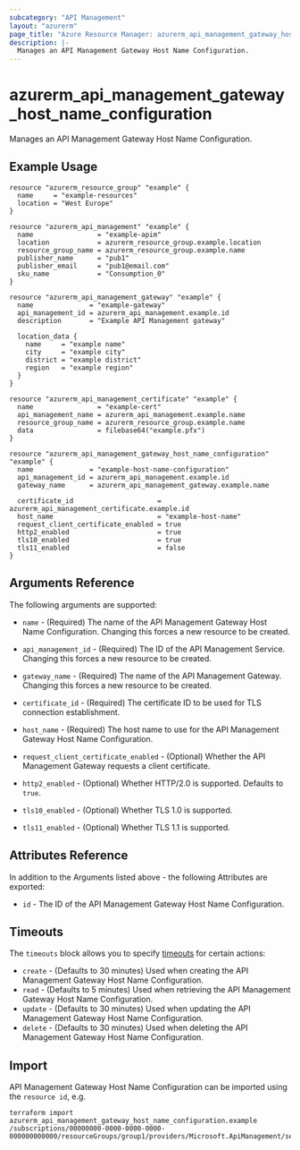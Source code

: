 ```yaml
---
subcategory: "API Management"
layout: "azurerm"
page_title: "Azure Resource Manager: azurerm_api_management_gateway_host_name_configuration"
description: |-
  Manages an API Management Gateway Host Name Configuration.
---
```


# azurerm_api_management_gateway_host_name_configuration

Manages an API Management Gateway Host Name Configuration.

## Example Usage

```hcl
resource "azurerm_resource_group" "example" {
  name     = "example-resources"
  location = "West Europe"
}

resource "azurerm_api_management" "example" {
  name                = "example-apim"
  location            = azurerm_resource_group.example.location
  resource_group_name = azurerm_resource_group.example.name
  publisher_name      = "pub1"
  publisher_email     = "pub1@email.com"
  sku_name            = "Consumption_0"
}

resource "azurerm_api_management_gateway" "example" {
  name              = "example-gateway"
  api_management_id = azurerm_api_management.example.id
  description       = "Example API Management gateway"

  location_data {
    name     = "example name"
    city     = "example city"
    district = "example district"
    region   = "example region"
  }
}

resource "azurerm_api_management_certificate" "example" {
  name                = "example-cert"
  api_management_name = azurerm_api_management.example.name
  resource_group_name = azurerm_resource_group.example.name
  data                = filebase64("example.pfx")
}

resource "azurerm_api_management_gateway_host_name_configuration" "example" {
  name              = "example-host-name-configuration"
  api_management_id = azurerm_api_management.example.id
  gateway_name      = azurerm_api_management_gateway.example.name

  certificate_id                     = azurerm_api_management_certificate.example.id
  host_name                          = "example-host-name"
  request_client_certificate_enabled = true
  http2_enabled                      = true
  tls10_enabled                      = true
  tls11_enabled                      = false
}
```

## Arguments Reference

The following arguments are supported:

* `name` - (Required) The name of the API Management Gateway Host Name Configuration. Changing this forces a new resource to be created.

* `api_management_id` - (Required) The ID of the API Management Service. Changing this forces a new resource to be created.

* `gateway_name` - (Required) The name of the API Management Gateway. Changing this forces a new resource to be created.

* `certificate_id` - (Required) The certificate ID to be used for TLS connection establishment.

* `host_name` - (Required) The host name to use for the API Management Gateway Host Name Configuration.

* `request_client_certificate_enabled` - (Optional) Whether the API Management Gateway requests a client certificate.

* `http2_enabled` - (Optional) Whether HTTP/2.0 is supported. Defaults to `true`.

* `tls10_enabled` - (Optional) Whether TLS 1.0 is supported.

* `tls11_enabled` - (Optional) Whether TLS 1.1 is supported.

## Attributes Reference

In addition to the Arguments listed above - the following Attributes are exported:

* `id` - The ID of the API Management Gateway Host Name Configuration.

## Timeouts

The `timeouts` block allows you to specify [timeouts](https://www.terraform.io/docs/configuration/resources.html#timeouts) for certain actions:

* `create` - (Defaults to 30 minutes) Used when creating the API Management Gateway Host Name Configuration.
* `read` - (Defaults to 5 minutes) Used when retrieving the API Management Gateway Host Name Configuration.
* `update` - (Defaults to 30 minutes) Used when updating the API Management Gateway Host Name Configuration.
* `delete` - (Defaults to 30 minutes) Used when deleting the API Management Gateway Host Name Configuration.

## Import

API Management Gateway Host Name Configuration can be imported using the `resource id`, e.g.

```shell
terraform import azurerm_api_management_gateway_host_name_configuration.example /subscriptions/00000000-0000-0000-0000-000000000000/resourceGroups/group1/providers/Microsoft.ApiManagement/service/service1/gateways/gateway1/hostnameConfigurations/hc1
```
